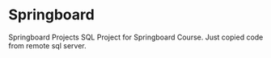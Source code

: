 # Springboard
Springboard Projects
SQL Project for Springboard Course. Just copied code from remote sql server.
